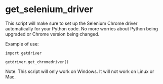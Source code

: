 # get_selenium_driver

This script will make sure to set up the Selenium Chrome driver automatically for your Python code. No more worries about Python being upgraded or Chrome version being changed.

Example of use:

    import getdriver
    
    getdriver.get_chromedriver()

Note: This script will only work on Windows. It will not work on Linux or Mac.
